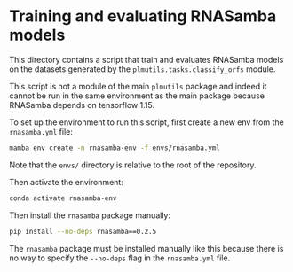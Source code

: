 # Training and evaluating RNASamba models
This directory contains a script that train and evaluates RNASamba models on the datasets generated by the `plmutils.tasks.classify_orfs` module.

This script is not a module of the main `plmutils` package and indeed it cannot be run in the same environment as the main package because RNASamba depends on tensorflow 1.15.

To set up the environment to run this script, first create a new env from the `rnasamba.yml` file:
```bash
mamba env create -n rnasamba-env -f envs/rnasamba.yml
```
Note that the `envs/` directory is relative to the root of the repository.

Then activate the environment:
```bash
conda activate rnasamba-env
```

Then install the `rnasamba` package manually:
```bash
pip install --no-deps rnasamba==0.2.5
```
The `rnasamba` package must be installed manually like this because there is no way to specify the `--no-deps` flag in the `rnasamba.yml` file.

